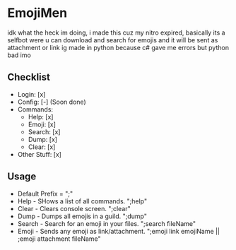 # EmojiMen
idk what the heck im doing, i made this cuz my nitro expired, basically its a selfbot were u can download and search for emojis and it will be sent as attachment or link ig
made in python because c# gave me errors but python bad imo

## Checklist
- Login: [x]
- Config: [-] (Soon done)
- Commands:
    - Help: [x]
    - Emoji: [x]
    - Search: [x]
    - Dump: [x]
    - Clear: [x]
- Other Stuff: [x]

## Usage
- Default Prefix = ";"
- Help - SHows a list of all commands. ";help"
- Clear - Clears console screen. ";clear"
- Dump - Dumps all emojis in a guild. ";dump"
- Search - Search for an emoji in your files. ";search fileName"
- Emoji - Sends any emoji as link/attachment. ";emoji link emojiName || ;emoji attachment fileName"

